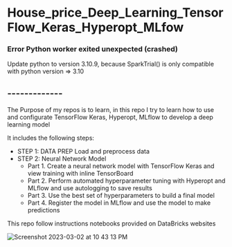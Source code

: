 # House_price_Deep_Learning_TensorFlow_Keras_Hyperopt_MLfow
### Error Python worker exited unexpected (crashed)
Update python to version 3.10.9, because SparkTrial() is only compatible with python version => 3.10
## -------------
The Purpose of my repos is to learn, in this repo I try to learn how to use and configurate TensorFlow Keras, Hyperopt, MLflow to develop a deep learning model

It includes the following steps:
- STEP 1: DATA PREP
Load and preprocess data
- STEP 2: Neural Network Model
  - Part 1. Create a neural network model with TensorFlow Keras and view training with inline TensorBoard
  - Part 2. Perform automated hyperparameter tuning with Hyperopt and MLflow and use autologging to save results
  - Part 3. Use the best set of hyperparameters to build a final model
  - Part 4. Register the model in MLflow and use the model to make predictions
  
This repo follow instructions notebooks provided on DataBricks websites

![Screenshot 2023-03-02 at 10 43 13 PM](https://user-images.githubusercontent.com/93171100/222626298-50bb2cd9-a994-41bb-b80d-5fbc7210dc8e.png)
